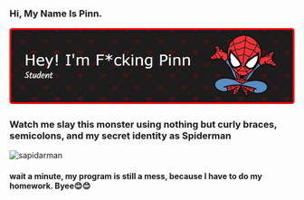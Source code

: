 ### Hi, My Name Is Pinn. 

![Header](img/github-header-image.png)

### Watch me slay this monster using nothing but curly braces, semicolons, and my secret identity as Spiderman

![sapidarman](https://media2.giphy.com/media/v1.Y2lkPTc5MGI3NjExZzF4NTg5dXhjMTdqc2d0MTFjcXBmaHY3eXhncHMxaXkzNTJtZDU3YiZlcD12MV9pbnRlcm5hbF9naWZfYnlfaWQmY3Q9Zw/X3TSLqkGyucj34ELTa/giphy.gif)

#### wait a minute, my program is still a mess, because I have to do my homework. Byee😊😊